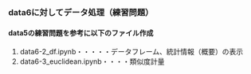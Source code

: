 
### data6に対してデータ処理（練習問題）
#### data5の練習問題を参考に以下のファイル作成
1. data6-2_df.ipynb・・・・・データフレーム、統計情報（概要）の表示
2. data6-3_euclidean.ipynb・・・・類似度計量
